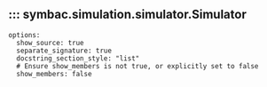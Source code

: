 ## ::: symbac.simulation.simulator.Simulator
    options:
      show_source: true
      separate_signature: true
      docstring_section_style: "list"
      # Ensure show_members is not true, or explicitly set to false
      show_members: false